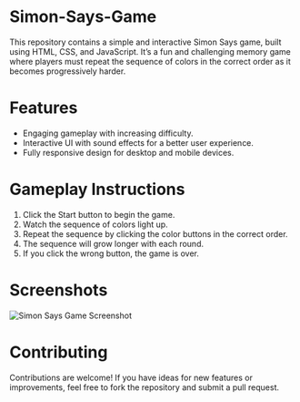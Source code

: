 # Simon-Says-Game
This repository contains a simple and interactive Simon Says game, built using HTML, CSS, and JavaScript. It’s a fun and challenging memory game where players must repeat the sequence of colors in the correct order as it becomes progressively harder.

# Features
- Engaging gameplay with increasing difficulty.
- Interactive UI with sound effects for a better user experience.
- Fully responsive design for desktop and mobile devices.

# Gameplay Instructions
1. Click the Start button to begin the game.
2. Watch the sequence of colors light up.
3. Repeat the sequence by clicking the color buttons in the correct order.
4. The sequence will grow longer with each round.
5. If you click the wrong button, the game is over.

# Screenshots
![Simon Says Game Screenshot](images/screenshot.png)

# Contributing
Contributions are welcome! If you have ideas for new features or improvements, feel free to fork the repository and submit a pull request.
